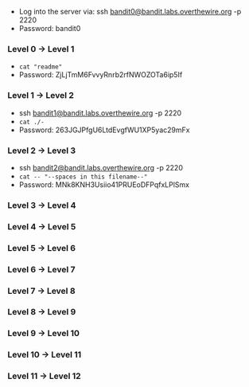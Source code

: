 - Log into the server via: ssh bandit0@bandit.labs.overthewire.org -p 2220
- Password: bandit0
### Level 0 -> Level 1
- `cat "readme"`
- Password: ZjLjTmM6FvvyRnrb2rfNWOZOTa6ip5If
### Level 1 -> Level 2
- ssh bandit1@bandit.labs.overthewire.org -p 2220
- `cat ./-`
- Password: 263JGJPfgU6LtdEvgfWU1XP5yac29mFx
### Level 2 -> Level 3
- ssh bandit2@bandit.labs.overthewire.org -p 2220
- `cat -- "--spaces in this filename--"`
- Password: MNk8KNH3Usiio41PRUEoDFPqfxLPlSmx
### Level 3 -> Level 4
### Level 4 -> Level 5
### Level 5 -> Level 6
### Level 6 -> Level 7
### Level 7 -> Level 8
### Level 8 -> Level 9
### Level 9 -> Level 10
### Level 10 -> Level 11
### Level 11 -> Level 12
